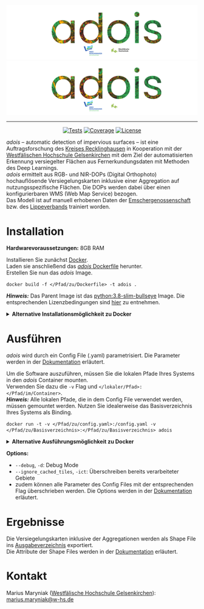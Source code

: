![adois](data/images/adois_logo_light_mode.svg#gh-light-mode-only)
![adois](data/images/adois_logo_dark_mode.svg#gh-dark-mode-only)

---

<div align="center">

[![Tests](https://img.shields.io/github/actions/workflow/status/mrsmrynk/adois/tests.yaml?branch=main&event=push&label=Tests&logo=GitHub)](https://github.com/KLIMA-WH/adois_app/actions/workflows/tests.yaml "Tests Workflow")
[![Coverage](https://img.shields.io/codecov/c/github/mrsmrynk/adois/main?label=Coverage&logo=codecov&logoColor=white)](https://app.codecov.io/gh/mrsmrynk/adois "Codecov")
[![License](https://img.shields.io/github/license/mrsmrynk/adois?label=License)](https://gnu.org/licenses "GNU Licenses")

</div>

*adois* – automatic detection of impervious surfaces – ist eine Auftragsforschung des [Kreises Recklinghausen](https://kreis-re.de "Kreis Recklinghausen")
in Kooperation mit der [Westfälischen Hochschule Gelsenkirchen](https://w-hs.de "Westfälische Hochschule")
mit dem Ziel der automatisierten Erkennung versiegelter Flächen aus Fernerkundungsdaten mit Methoden des Deep Learnings.  
*adois* ermittelt aus RGB- und NIR-DOPs (Digital Orthophoto) hochauflösende Versiegelungskarten inklusive einer Aggregation auf nutzungsspezifische Flächen.
Die DOPs werden dabei über einen konfigurierbaren WMS (Web Map Service) bezogen.  
Das Modell ist auf manuell erhobenen Daten der [Emschergenossenschaft](https://eglv.de "Emschergenossenschaft/ Lippeverband") bzw. des [Lippeverbands](https://eglv.de "Emschergenossenschaft/ Lippeverband") trainiert worden.

# Installation

**Hardwarevoraussetzungen:** 8GB RAM

Installieren Sie zunächst [Docker](https://docker.com/products/docker-desktop "Get Docker").  
Laden sie anschließend das [*adois* Dockerfile](https://drive.google.com/uc?export=download&id=19Ogn_3Rm69kKpzq8T9qzL5fkKj7apgw1 "Get adois Dockerfile") herunter.  
Erstellen Sie nun das *adois* Image.

```
docker build -f </Pfad/zu/Dockerfile> -t adois .
```

***Hinweis:*** Das Parent Image ist das [python:3.8-slim-bullseye](https://hub.docker.com/_/python "Docker Hub - Python") Image.
Die entsprechenden Lizenzbedingungen sind [hier](https://hub.docker.com/_/python "Docker Hub - Python") zu entnehmen.

<details>
<summary><b>Alternative Installationsmöglichkeit zu Docker</b></summary>

### Virtual Environment

Installieren Sie zunächst [Git](https://git-scm.com/downloads "Get Git"), [Git LFS](https://git-lfs.github.com "Get Git LFS") und [Python 3.8](https://python.org/downloads "Get Python").  
Aktivieren Sie Git LFS.

```
git lfs install
```

Laden Sie anschließend das *adois* Repository in ein beliebiges Arbeitsverzeichnis herunter.

```
git clone https://github.com/mrsmrynk/adois --depth 1
```

Wechseln Sie in das *adois* Repository und erstellen Sie nun eine Virtual Environment.

```
python3 -m venv venv
```

Aktivieren Sie die Virtual Environment.  
**MacOS/ Linux:**

```
source venv/bin/activate
```

**Windows:**

```
venv\Scripts\activate.bat
```

Installieren Sie die Requirements.

```
pip install -r requirements.txt
```

</details>

# Ausführen

*adois* wird durch ein Config File (.yaml) parametrisiert. Die Parameter werden in der [Dokumentation](docs/docs_config.md "Config File Dokumentation") erläutert.

Um die Software auszuführen, müssen Sie die lokalen Pfade Ihres Systems in den *adois* Container mounten.  
Verwenden Sie dazu die `-v` Flag und `</lokaler/Pfad>:</Pfad/im/Container>`.  
***Hinweis:*** Alle lokalen Pfade, die in dem Config File verwendet werden, müssen gemountet werden.
Nutzen Sie idealerweise das Basisverzeichnis Ihres Systems als Binding.

```
docker run -t -v </Pfad/zu/config.yaml>:/config.yaml -v </Pfad/zu/Basisverzeichnis>:</Pfad/zu/Basisverzeichnis> adois
```

<details>
<summary><b>Alternative Ausführungsmöglichkeit zu Docker</b></summary>

### Virtual Environment

Wechseln Sie zunächst in das *adois* Repository und aktivieren Sie gegebenenfalls die Virtual Environment.  
**MacOS/ Linux:**

```
source venv/bin/activate
```

**Windows:**

```
venv\Scripts\activate.bat
```

Führen Sie anschließend die Software aus.

```
python3 -m src.main </Pfad/zu/config.yaml>
```

</details>

**Options:**
- `--debug`, `-d`: Debug Mode
- `--ignore_cached_tiles`, `-ict`: Überschreiben bereits verarbeiteter Gebiete
- zudem können alle Parameter des Config Files mit der entsprechenden Flag überschrieben werden.
  Die Options werden in der [Dokumentation](docs/docs_options.md "Options Dokumentation") erläutert.

# Ergebnisse

Die Versiegelungskarten inklusive der Aggregationen werden als Shape File ins [Ausgabeverzeichnis](docs/docs_config.md#output_dir_path "Config File Ausgabeverzeichnis") exportiert.  
Die Attribute der Shape Files werden in der [Dokumentation](docs/docs_shape_file_attributes.md "Shape File Attribute Dokumentation") erläutert.

# Kontakt

Marius Maryniak ([Westfälische Hochschule Gelsenkirchen](https://w-hs.de "Westfälische Hochschule")): <marius.maryniak@w-hs.de>